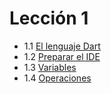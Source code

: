 # Lección 1
- 1.1 [El lenguaje Dart](el-lenguaje-dart.md)
- 1.2 [Preparar el IDE](preparar-el-IDE.md)
- 1.3 [Variables](variables.md)
- 1.4 [Operaciones](operaciones.md)
